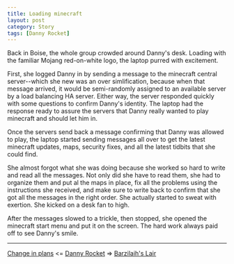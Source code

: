 ```yaml
---
title: Loading minecraft
layout: post
category: Story
tags: [Danny Rocket]
---
```

Back in Boise, the whole group crowded around Danny's desk. Loading with the familiar Mojang red-on-white logo, the laptop purred with excitement.

<!-- more -->

First, she logged Danny in by sending a message to the minecraft central server--which she new was an over simlification, because when that message arrived, it would be semi-randomly assigned to an available server by a load balancing HA server. Either way, the server responded quickly with some questions to confirm Danny's identity. The laptop had the response ready to assure the servers that Danny really wanted to play minecraft and should let him in.

Once the servers send back a message confirming that Danny was allowed to play, the laptop started sending messages all over to get the latest minecraft updates, maps, security fixes, and all the latest tidbits that she could find.

She almost forgot what she was doing because she worked so hard to write and read all the messages. Not only did she have to read them, she had to organize them and put al the maps in place, fix all the problems using the instructions she received, and make sure to write back to confirm that she got all the messages in the right order. She actually started to sweat with exertion. She kicked on a desk fan to high.

After the messages slowed to a trickle, then stopped, she opened the minecraft start menu and put it on the screen. The hard work always paid off to see Danny's smile.

---

 [Change in plans](/story/2017/04/18/change-in-plans)  <= [Danny Rocket](/danny-rocket) =>  [Barzilaih's Lair](/story/2017/04/19/barzilaih-s-lair)
